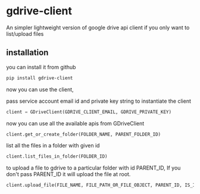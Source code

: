 # gdrive-client

An simpler lightweight version of google drive api client if you only want to list/upload files

## installation

you can install it from github

```bash
pip install gdrive-client
```

now you can use the client,

pass service account email id and private key string to instantiate the client

```python
client = GDriveClient(GDRIVE_CLIENT_EMAIL, GDRIVE_PRIVATE_KEY)
```

now you can use all the available apis from GDriveClient

```python
client.get_or_create_folder(FOLDER_NAME, PARENT_FOLDER_ID)
```

list all the files in a folder with given id

```python
client.list_files_in_folder(FOLDER_ID)
```

to upload a file to gdrive to a particular folder with id PARENT_ID,
If you don't pass PARENT_ID it will upload the file at root.

```python
client.upload_file(FILE_NAME, FILE_PATH_OR_FILE_OBJECT, PARENT_ID, IS_IN_MEMORY_STREAM)
```